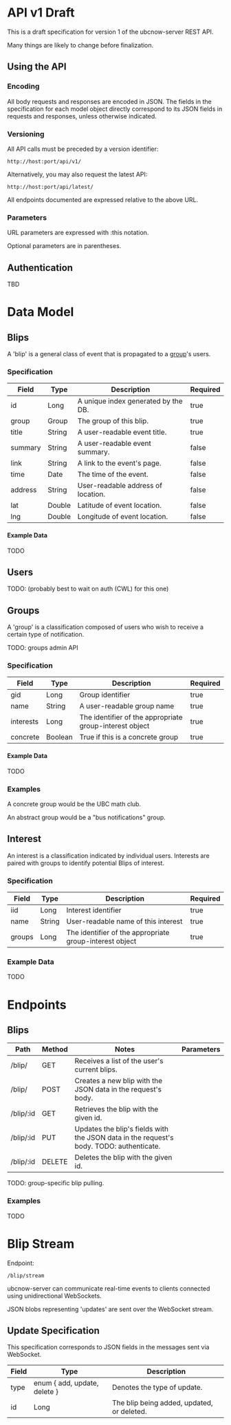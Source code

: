 # API v1 Draft

This is a draft specification for version 1 of the ubcnow-server REST API.

Many things are likely to change before finalization.

## Using the API

### Encoding

All body requests and responses are encoded in JSON. The fields in the
specification for each model object directly correspond to its JSON
fields in requests and responses, unless otherwise indicated.

### Versioning

All API calls must be preceded by a version identifier:

    http://host:port/api/v1/

Alternatively, you may also request the latest API:

    http://host:port/api/latest/

All endpoints documented are expressed relative to the above URL.

### Parameters

URL parameters are expressed with :this notation.

Optional parameters are in parentheses.

## Authentication

TBD

# Data Model

## Blips

A 'blip' is a general class of event that is propagated to a [group](#Groups)'s users.

### Specification

| Field      | Type     | Description                         | Required |
| ---------- | -------- | ----------------------------------- | -------- |
| id         | Long     | A unique index generated by the DB. | true     |
| group      | Group    | The group of this blip.             | true     |
| title      | String   | A user-readable event title.        | true     |
| summary    | String   | A user-readable event summary.      | false    |
| link       | String   | A link to the event's page.         | false    |
| time       | Date     | The time of the event.              | false    |
| address    | String   | User-readable address of location.  | false    |
| lat        | Double   | Latitude of event location.         | false    |
| lng        | Double   | Longitude of event location.        | false    |


#### Example Data

TODO

## Users

TODO: (probably best to wait on auth (CWL) for this one)

## Groups

A 'group' is a classification composed of users who wish to receive a certain
type of notification.

TODO: groups admin API

### Specification

| Field      | Type            | Description                                            | Required |
| ---------- | --------------- | ------------------------------------------------------ | -------- |
| gid        | Long            | Group identifier                                       | true     |
| name       | String          | A user-readable group name                             | true     |
| interests  | Long            | The identifier of the appropriate group-interest object| true     |
| concrete   | Boolean         | True if this is a concrete group                       | true     |


#### Example Data

TODO

### Examples

A concrete group would be the UBC math club.

An abstract group would be a "bus notifications" group.

## Interest

An interest is a classification indicated by individual users. Interests are paired with 
groups to identify potential Blips of interest.

### Specification

| Field      | Type          | Description                                             | Required |
| ---------- | ------------- | ------------------------------------------------------- | -------- |
| iid        | Long          | Interest identifier                                     | true     |
| name       | String        | User-readable name of this interest                     | true     |
| groups     | Long          | The identifier of the appropriate group-interest object | true     |


### Example Data

TODO

# Endpoints

## Blips

| Path | Method | Notes | Parameters |
| ---- | ------ | ------| ---------- |
| /blip/      | GET    | Receives a list of the user's current blips. |
| /blip/      | POST   | Creates a new blip with the JSON data in the request's body. |
| /blip/:id   | GET    | Retrieves the blip with the given id. |
| /blip/:id   | PUT    | Updates the blip's fields with the JSON data in the request's body. TODO: authenticate. |
| /blip/:id   | DELETE | Deletes the blip with the given id. |

TODO: group-specific blip pulling.

### Examples

TODO

# Blip Stream

Endpoint:

    /blip/stream

ubcnow-server can communicate real-time events to clients connected using unidirectional WebSockets.

JSON blobs representing 'updates' are sent over the WebSocket stream.

## Update Specification

This specification corresponds to JSON fields in the messages sent via WebSocket.

| Field | Type | Description |
| ----- | ---- | ----------- |
| type  | enum { add, update, delete }| Denotes the type of update. |
| id | Long | The blip being added, updated, or deleted.
